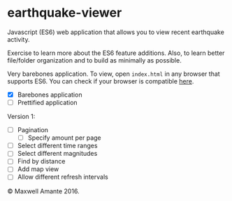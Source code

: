 # earthquake-viewer
Javascript (ES6) web application that allows you to view recent earthquake activity.

Exercise to learn more about the ES6 feature additions. Also, to learn better
file/folder organization and to build as minimally as possible.

Very barebones application. To view, open `index.html` in any browser that
supports ES6. You can check if your browser is compatible [here](https://kangax.github.io/compat-table/es6/).

- [x] Barebones application
- [ ] Prettified application

Version 1:
- [ ] Pagination
  - [ ] Specify amount per page
- [ ] Select different time ranges
- [ ] Select different magnitudes
- [ ] Find by distance
- [ ] Add map view
- [ ] Allow different refresh intervals

&copy; Maxwell Amante 2016.
